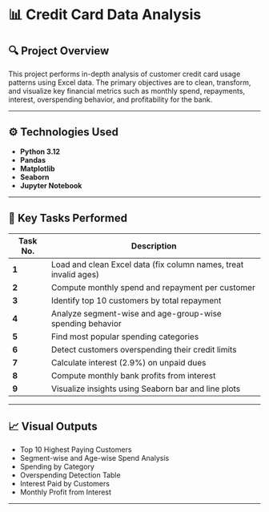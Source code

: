 
# 📊 Credit Card Data Analysis

## 🔍 Project Overview
This project performs in-depth analysis of customer credit card usage patterns using Excel data. The primary objectives are to clean, transform, and visualize key financial metrics such as monthly spend, repayments, interest, overspending behavior, and profitability for the bank.

---

## ⚙️ Technologies Used

- **Python 3.12**
- **Pandas**
- **Matplotlib**
- **Seaborn**
- **Jupyter Notebook**

---

## 📌 Key Tasks Performed

| Task No. | Description |
|----------|-------------|
| **1** | Load and clean Excel data (fix column names, treat invalid ages) |
| **2** | Compute monthly spend and repayment per customer |
| **3** | Identify top 10 customers by total repayment |
| **4** | Analyze segment-wise and age-group-wise spending behavior |
| **5** | Find most popular spending categories |
| **6** | Detect customers overspending their credit limits |
| **7** | Calculate interest (2.9%) on unpaid dues |
| **8** | Compute monthly bank profits from interest |
| **9** | Visualize insights using Seaborn bar and line plots |

---

## 📈 Visual Outputs

- Top 10 Highest Paying Customers  
- Segment-wise and Age-wise Spend Analysis  
- Spending by Category  
- Overspending Detection Table  
- Interest Paid by Customers  
- Monthly Profit from Interest

---
